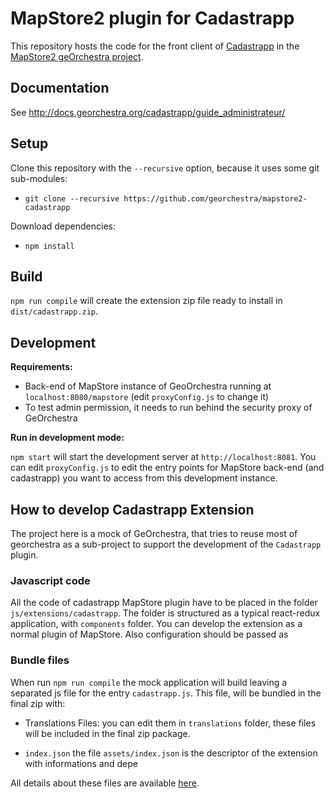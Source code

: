 # MapStore2 plugin for Cadastrapp

This repository hosts the code for the front client of [Cadastrapp](https://github.com/georchestra/) in the [MapStore2 geOrchestra project](https://github.com/georchestra/mapstore2-georchestra).

## Documentation

See http://docs.georchestra.org/cadastrapp/guide_administrateur/

## Setup

Clone this repository with the `--recursive` option, because it uses some git sub-modules:

- `git clone --recursive https://github.com/georchestra/mapstore2-cadastrapp`

Download dependencies:

- `npm install`

## Build

`npm run compile` will create the extension zip file ready to install in `dist/cadastrapp.zip`.

## Development

**Requirements:**

- Back-end of MapStore instance of GeoOrchestra running at `localhost:8080/mapstore` (edit `proxyConfig.js` to change it)
- To test admin permission, it needs to run behind the security proxy of GeOrchestra

**Run in development mode:**

`npm start` will start the development server at `http://localhost:8081`. You can edit `proxyConfig.js` to edit the entry points for MapStore back-end (and cadastrapp) you want to access from this development instance.

## How to develop Cadastrapp Extension

The project here is a mock of GeOrchestra, that tries to reuse most of georchestra as a sub-project to support the development of the `Cadastrapp` plugin.

### Javascript code

All the code of cadastrapp MapStore plugin have to be placed in the folder `js/extensions/cadastrapp`.
The folder is structured as a typical react-redux application, with `components` folder. You can develop the extension as a normal plugin of MapStore. Also configuration should be passed as

### Bundle files

When run `npm run compile` the mock application will build leaving a separated js file for the entry `cadastrapp.js`. This file, will be bundled in the final zip with:

- Translations Files: you can edit them in `translations` folder, these files will be included in the final zip package.

- `index.json` the file `assets/index.json` is the descriptor of the extension with informations and depe

All details about these files are available [here](https://github.com/geosolutions-it/MapStore2/wiki/%5BProposal%5D:-Extension-System#backend-support).

